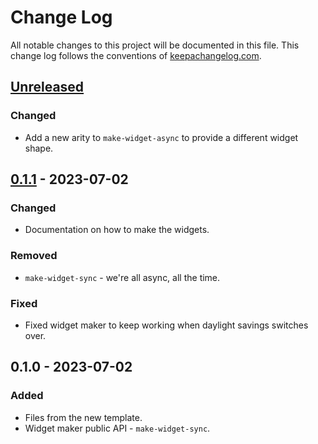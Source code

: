 # Change Log
All notable changes to this project will be documented in this file. This change log follows the conventions of [keepachangelog.com](http://keepachangelog.com/).

## [Unreleased]
### Changed
- Add a new arity to `make-widget-async` to provide a different widget shape.

## [0.1.1] - 2023-07-02
### Changed
- Documentation on how to make the widgets.

### Removed
- `make-widget-sync` - we're all async, all the time.

### Fixed
- Fixed widget maker to keep working when daylight savings switches over.

## 0.1.0 - 2023-07-02
### Added
- Files from the new template.
- Widget maker public API - `make-widget-sync`.

[Unreleased]: https://sourcehost.site/your-name/curso/compare/0.1.1...HEAD
[0.1.1]: https://sourcehost.site/your-name/curso/compare/0.1.0...0.1.1
